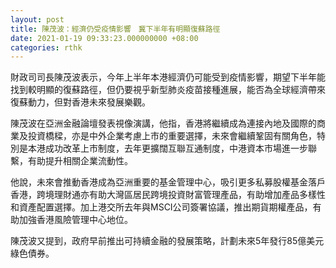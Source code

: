 ```yaml
---
layout: post
title: 陳茂波：經濟仍受疫情影響　冀下半年有明顯復蘇路徑
date: 2021-01-19 09:33:23.000000000 +08:00
categories: rthk
---
```


財政司司長陳茂波表示，今年上半年本港經濟仍可能受到疫情影響，期望下半年能找到較明顯的復蘇路徑，但仍要視乎新型肺炎疫苗接種進展，能否為全球經濟帶來復蘇動力，但對香港未來發展樂觀。

陳茂波在亞洲金融論壇發表視像演講，他指，香港將繼續成為連接內地及國際的商業及投資橋樑，亦是中外企業考慮上市的重要選擇，未來會繼續鞏固有關角色，特別是本港成功改革上市制度，去年更擴闊互聯互通制度，中港資本市場進一步聯繫，有助提升相關企業流動性。

他說，未來會推動香港成為亞洲重要的基金管理中心，吸引更多私募股權基金落戶香港，跨境理財通亦有助大灣區居民跨境投資財富管理產品，有助增加產品多樣性和資產配置選擇。加上港交所去年與MSCI公司簽署協議，推出期貨期權產品，有助加強香港風險管理中心地位。

陳茂波又提到，政府早前推出可持續金融的發展策略，計劃未來5年發行85億美元綠色債券。
